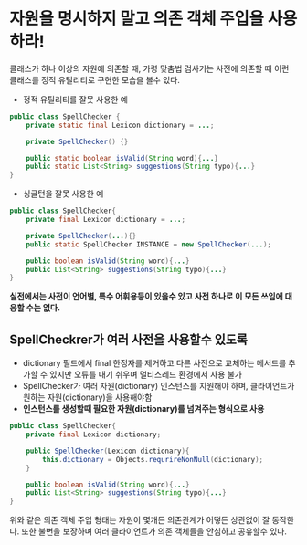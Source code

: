 # 자원을 명시하지 말고 의존 객체 주입을 사용하라!

클래스가 하나 이상의 자원에 의존할 때, 가령 맞춤법 검사기는 사전에 의존할 때 이런 클래스를 정적 유틸리티로 구현한 모습을 볼수 있다.

- 정적 유틸리티를 잘못 사용한 예
```java
public class SpellChecker {
    private static final Lexicon dictionary = ...;

    private SpellChecker() {}

    public static boolean isValid(String word){...}
    public static List<String> suggestions(String typo){...}
}
```

- 싱글턴을 잘못 사용한 예
```java
public class SpellChecker{
    private final Lexicon dictionary = ...;

    private SpellChecker(...){}
    public static SpellChecker INSTANCE = new SpellChecker(...);

    public boolean isValid(String word){...}
    public List<String> suggestions(String typo){...}
}
```

**실전에서는 사전이 언어별, 특수 어휘용등이 있을수 있고 사전 하나로 이 모든 쓰임에 대응할 수는 없다.**

## SpellCheckrer가 여러 사전을 사용할수 있도록
- dictionary 필드에서 final 한정자를 제거하고 다른 사전으로 교체하는 메서드를 추가할 수 있지만 오류를 내기 쉬우며 멀티스레드 환경에서 사용 불가
- SpellChecker가 여러 자원(dictionary) 인스턴스를 지원해야 하며, 클라이언트가 원하는 자원(dictionary)을 사용해야함
- **인스턴스를 생성할때 필요한 자원(dictionary)를 넘겨주는 형식으로 사용**

```java
public class SpellChecker{
    private final Lexicon dictionary;

    public SpellChecker(Lexicon dictionary){
        this.dictionary = Objects.requrireNonNull(dictionary);
    }

    public boolean isValid(String word){...}
    public List<String> suggestions(String typo){...}
}
```

위와 같은 의존 객체 주입 형태는 자원이 몇개든 의존관계가 어떻든 상관없이 잘 동작한다. 또한 불변을 보장하며 여러 클라이언트가 의존 객체들을 안심하고 공유할수 있다.